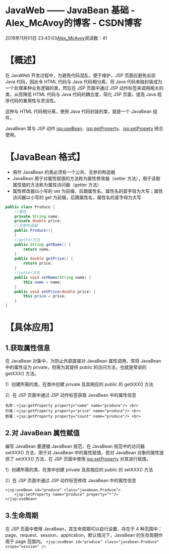 # JavaWeb —— JavaBean 基础 - Alex_McAvoy的博客 - CSDN博客





2018年11月01日 23:43:03[Alex_McAvoy](https://me.csdn.net/u011815404)阅读数：41








# 【概述】

在 JavaWeb 开发过程中，为避免代码混乱，便于维护，JSP 页面应避免出现 Java 代码，因此令 HTML 代码与 Java 代码相分离，将 Java 代码单独封装成为一个处理某种业务逻辑的类，然后在 JSP 页面中通过 JSP 动作标签来调用相关的类，从而降低 HTML 代码与 Java 代码的耦合度，简化 JSP 页面，提高 Java 程序代码的重用性与灵活性。

这种与 HTML 代码相分离，使用 Java 代码封装的类，就是一个 JavaBean 组件。

JavaBean 常与 JSP 动作 <jsp:useBean>、<jsp:getProperty>、<jsp:setPropety> 结合使用。

# 【JavaBean 格式】
- 用作 JavaBean 的类必须有一个公共、无参的构造器
- JavaBean 用于对属性赋值的方法称为属性修改器（setter 方法），用于读取属性值的方法称为属性访问器（getter 方法）
- 属性修改器以小写的 set 为前缀，后跟属性名，属性名的首字母为大写；属性访问器以小写的 get 为前缀，后跟属性名，属性名的首字母为大写

```java
public class Produce {
    //属性
    private String name;
    private double price;
    //无参构造器
    public Produce(){
    }
    //getter方法
    public String getName() {
        return name;
    }
    public double getPrice() {
        return price;
    }
    //setter方法
    public void setName(String name) {
        this.name = name;
    }
    public void setPrice(double price) {
        this.price = price;
    }
}
```

# 【具体应用】

## 1.获取属性信息

在 JavaBean 对象中，为防止外部直接对 JavaBean 属性调用，常将 JavaBean 中的属性设为 private，但需为其提供 public 的访问方法，也就是常说的 getXXX() 方法。

1）创建所需的类，在类中创建 private 及其相应的 public 的 getXXX() 方法

2）在 JSP 页面中通过 JSP 动作标签获取 JavaBean 中的属性信息

```
名称：<jsp:getProperty property="name" name="produce"/> <br>
价格：<jsp:getProperty property="price" name="produce"/> <br>
数量：<jsp:getProperty property="count" name="produce"/> <br>
```

## 2.对 JavaBean 属性赋值

编写 JavaBean 要遵循 JavaBean 规范，在 JavaBean 规范中的访问器 setXXX() 方法，用于对 JavaBean 中的属性赋值，若对 JavaBean 对象的属性提供了 setXXX() 方法，在 JSP 页面中使用 <jsp:setProperty> 对其进行赋值。

1）创建所需的类，在类中创建 private 及其相应的 public 的 setXXX() 方法

2）在 JSP 页面中通过 JSP 动作标签修改 JavaBean 中的属性信息

```
<jsp:useBean id="produce" class="javabean.Produce">
    <jsp:setProperty name="produce" property="*"/>
</jsp:useBean>
```

## 3.生命周期

在 JSP 页面中使用 JavaBean，其生命周期可以自行设置，存在于 4 种范围中：page、request、session、application，默认情况下，JavaBean 的生存周期作用于 page 范围内。
`<jsp:useBean id="produce" class="javabean.Produce" scope="session" />`




